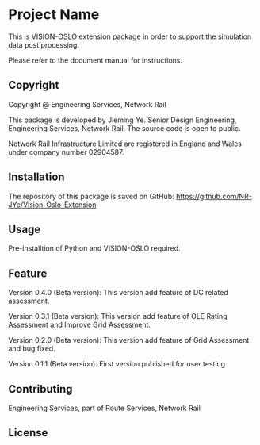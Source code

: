 # Project Name

This is VISION-OSLO extension package in order to support the simulation data post processing.

Please refer to the document manual for instructions.

## Copyright

Copyright @ Engineering Services, Network Rail

This package is developed by Jieming Ye. Senior Design Engineering, Engineering Services, Network Rail.
The source code is open to public.

Network Rail Infrastructure Limited are registered in England and Wales under company number 02904587.

## Installation
The repository of this package is saved on GitHub:
https://github.com/NR-JYe/Vision-Oslo-Extension

## Usage
Pre-installtion of Python and VISION-OSLO required.

## Feature
Version 0.4.0 (Beta version): This version add feature of DC related assessment.

Version 0.3.1 (Beta version): This version add feature of OLE Rating Assessment and Improve Grid Assessment.

Version 0.2.0 (Beta version): This version add feature of Grid Assessment and bug fixed.

Version 0.1.1 (Beta version): First version published for user testing.

## Contributing
Engineering Services, part of Route Services, Network Rail

## License
